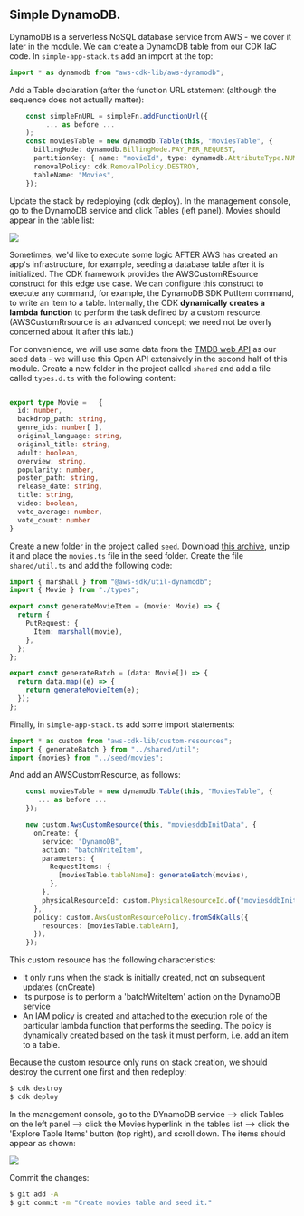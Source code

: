 ## Simple DynamoDB.

DynamoDB is a serverless NoSQL database service from AWS - we cover it later in the module. We can create a DynamoDB table from our CDK IaC code.  In `simple-app-stack.ts` add an import at the top:
~~~ts
import * as dynamodb from "aws-cdk-lib/aws-dynamodb";
~~~
Add a Table declaration (after the function URL statement (although the sequence does not actually matter):
~~~ts
    const simpleFnURL = simpleFn.addFunctionUrl({
         ... as before ...
    );
    const moviesTable = new dynamodb.Table(this, "MoviesTable", {
      billingMode: dynamodb.BillingMode.PAY_PER_REQUEST,
      partitionKey: { name: "movieId", type: dynamodb.AttributeType.NUMBER },
      removalPolicy: cdk.RemovalPolicy.DESTROY,
      tableName: "Movies",
    });
~~~
Update the stack by redeploying (cdk deploy). In the management console, go to the DynamoDB service and click Tables (left panel). Movies should appear in the table list:

![][dynamodb]

Sometimes, we'd like to execute some logic AFTER AWS has created an app's infrastructure, for example, seeding a database table after it is initialized. The CDK framework provides the AWSCustomREsource construct for this edge use case. We can configure this construct to execute any command, for example, the DynamoDB SDK PutItem command, to write an item to a table. Internally, the CDK __dynamically creates a lambda function__ to perform the task defined by a custom resource. (AWSCustomRrsource is an advanced concept; we need not be overly concerned about it after this lab.) 

For convenience, we will use some data from the [TMDB web API][tmdb] as our seed data - we will use this Open API extensively in the second half of this module. Create a new folder in the project called `shared`  and add a file called `types.d.ts` with the following content:
~~~ts

export type Movie =   {
  id: number,
  backdrop_path: string,
  genre_ids: number[ ],
  original_language: string,
  original_title: string,
  adult: boolean,
  overview: string,
  popularity: number,
  poster_path: string,
  release_date: string,
  title: string,
  video: boolean,
  vote_average: number,
  vote_count: number
}
~~~
Create a new folder in the project called `seed`. Download [this archive][seed], unzip it and place the `movies.ts` file in the seed folder. Create the file `shared/util.ts` and add the following code:
~~~ts
import { marshall } from "@aws-sdk/util-dynamodb";
import { Movie } from "./types";

export const generateMovieItem = (movie: Movie) => {
  return {
    PutRequest: {
      Item: marshall(movie),
    },
  };
};

export const generateBatch = (data: Movie[]) => {
  return data.map((e) => {
    return generateMovieItem(e);
  });
};

~~~
Finally, in `simple-app-stack.ts` add some import statements:
~~~ts
import * as custom from "aws-cdk-lib/custom-resources";
import { generateBatch } from "../shared/util";
import {movies} from "../seed/movies";
~~~
And add an AWSCustomResource, as follows:
~~~ts
    const moviesTable = new dynamodb.Table(this, "MoviesTable", {
       ... as before ...
    });

    new custom.AwsCustomResource(this, "moviesddbInitData", {
      onCreate: {
        service: "DynamoDB",
        action: "batchWriteItem",
        parameters: {
          RequestItems: {
            [moviesTable.tableName]: generateBatch(movies),
          },
        },
        physicalResourceId: custom.PhysicalResourceId.of("moviesddbInitData"), //.of(Date.now().toString()),
      },
      policy: custom.AwsCustomResourcePolicy.fromSdkCalls({
        resources: [moviesTable.tableArn],
      }),
    });
~~~
This custom resource has the following characteristics:
+ It only runs when the stack is initially created, not on subsequent updates (onCreate)
+ Its purpose is to perform a 'batchWriteItem' action on the  DynamoDB service
+ An IAM policy is created and attached to the execution role of the particular lambda function that performs the seeding. The policy is dynamically created based on the task it must perform, i.e. add an item to a table.

Because the custom resource only runs on stack creation, we should destroy the current one first and then redeploy:
~~~bash
$ cdk destroy
$ cdk deploy
~~~
In the management console, go to the DYnamoDB service --> click Tables on the left panel --> click the Movies hyperlink in the tables list --> click the 'Explore Table Items' button (top right), and scroll down. The items should appear as shown:

![][moviestable]

Commit the changes:
~~~bash
$ git add -A
$ git commit -m "Create movies table and seed it."
~~~

[moviestable]: ./img/moviestable.png
[dynamodb]: ./img/dynamodb.png
[tmdb]: https://www.themoviedb.org/
[seed]: ./archive/movies.ts.zip